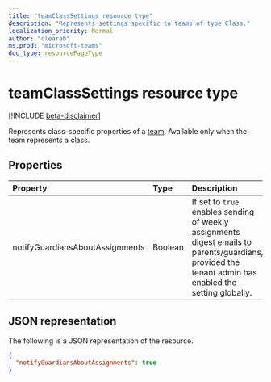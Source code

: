 ```yaml
---
title: "teamClassSettings resource type"
description: "Represents settings specific to teams of type Class."
localization_priority: Normal
author: "clearab"
ms.prod: "microsoft-teams"
doc_type: resourcePageType
---
```


# teamClassSettings resource type

[!INCLUDE [beta-disclaimer](../../includes/beta-disclaimer.md)]

Represents class-specific properties of a [team](team.md). Available only when the team represents a class.

## Properties
| Property	   | Type	|Description|
|:---------------|:--------|:----------|
|notifyGuardiansAboutAssignments|Boolean|If set to `true`, enables sending of weekly assignments digest emails to parents/guardians, provided the tenant admin has enabled the setting globally.|

## JSON representation

The following is a JSON representation of the resource.

<!-- {
  "blockType": "resource",
  "@odata.type": "microsoft.graph.teamClassSettings"
}-->

```json
{
  "notifyGuardiansAboutAssignments": true
}
```

<!-- uuid: 8fcb5dbc-d5aa-4681-8e31-b001d5168d79
2015-10-25 14:57:30 UTC -->
<!--
{
  "type": "#page.annotation",
  "description": "team's classSettings resource",
  "keywords": "",
  "section": "documentation",
  "tocPath": "",
  "suppressions": []
}
-->
